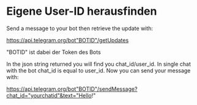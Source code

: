 # Eigene User-ID herausfinden

Send a message to your bot then retrieve the update with:

https://api.telegram.org/bot"BOTID"/getUpdates

"BOTID" ist dabei der Token des Bots

In the json string returned you will find you chat_id/user_id.
In single chat with the bot chat_id is equal to user_id.
Now you can send your message with:

https://api.telegram.org/bot"BOTID"/sendMessage?chat_id="yourchatid"&text="Hello!"
